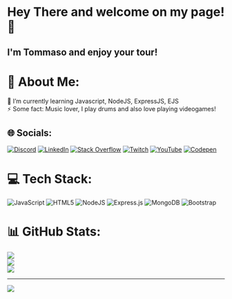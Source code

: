# Hey There and welcome on my page! 👋

## I'm Tommaso and enjoy your tour!

# 💫 About Me:
🌱 I’m currently learning Javascript, NodeJS, ExpressJS, EJS<br>⚡ Some fact: Music lover, I play drums and also love playing videogames!


## 🌐 Socials:
[![Discord](https://img.shields.io/badge/Discord-%237289DA.svg?logo=discord&logoColor=white)](https://discord.gg/Tiuty00) [![LinkedIn](https://img.shields.io/badge/LinkedIn-%230077B5.svg?logo=linkedin&logoColor=white)](https://www.linkedin.com/in/tommaso-caravaggi-66b130251/) [![Stack Overflow](https://img.shields.io/badge/-Stackoverflow-FE7A16?logo=stack-overflow&logoColor=white)](https://stackoverflow.com/users/19699682) [![Twitch](https://img.shields.io/badge/Twitch-%239146FF.svg?logo=Twitch&logoColor=white)](https://twitch.tv/Tiuty00) [![YouTube](https://img.shields.io/badge/YouTube-%23FF0000.svg?logo=YouTube&logoColor=white)](https://youtube.com/@Tiuty00) [![Codepen](https://img.shields.io/badge/Codepen-000000?style=for-the-badge&logo=codepen&logoColor=white)](https://codepen.io/Tiuty00) 

# 💻 Tech Stack:
![JavaScript](https://img.shields.io/badge/javascript-%23323330.svg?style=for-the-badge&logo=javascript&logoColor=%23F7DF1E) ![HTML5](https://img.shields.io/badge/html5-%23E34F26.svg?style=for-the-badge&logo=html5&logoColor=white) ![NodeJS](https://img.shields.io/badge/node.js-6DA55F?style=for-the-badge&logo=node.js&logoColor=white) ![Express.js](https://img.shields.io/badge/express.js-%23404d59.svg?style=for-the-badge&logo=express&logoColor=%2361DAFB) ![MongoDB](https://img.shields.io/badge/MongoDB-%234ea94b.svg?style=for-the-badge&logo=mongodb&logoColor=white) ![Bootstrap](https://img.shields.io/badge/bootstrap-%23563D7C.svg?style=for-the-badge&logo=bootstrap&logoColor=white)
# 📊 GitHub Stats:
![](https://github-readme-stats.vercel.app/api?username=Tiuty00&theme=tokyonight&hide_border=false&include_all_commits=true&count_private=true)<br/>
![](https://github-readme-streak-stats.herokuapp.com/?user=Tiuty00&theme=tokyonight&hide_border=false)<br/>
![](https://github-readme-stats.vercel.app/api/top-langs/?username=Tiuty00&theme=tokyonight&hide_border=false&include_all_commits=true&count_private=true&layout=compact)


---
[![](https://visitcount.itsvg.in/api?id=Tiuty00&icon=0&color=0)](https://visitcount.itsvg.in)

<!-- Proudly created with GPRM ( https://gprm.itsvg.in ) -->

